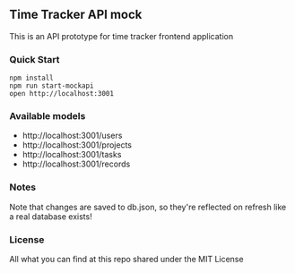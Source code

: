 ## Time Tracker API mock
This is an API prototype for time tracker frontend application

### Quick Start
```
npm install
npm run start-mockapi
open http://localhost:3001
```

### Available models

- http://localhost:3001/users
- http://localhost:3001/projects
- http://localhost:3001/tasks
- http://localhost:3001/records

### Notes
Note that changes are saved to db.json, so they're reflected on refresh like a real database exists!

### License 
All what you can find at this repo shared under the MIT License